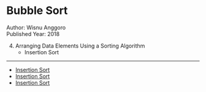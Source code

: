 # Bubble Sort

Author: Wisnu Anggoro  
Published Year: 2018

4. Arranging Data Elements Using a Sorting Algorithm
   - Insertion Sort

---

- [Insertion Sort](https://www.geeksforgeeks.org/insertion-sort/)
- [Insertion Sort](https://www.youtube.com/watch?v=JU767SDMDvA)
- [Insertion Sort](https://www.youtube.com/watch?v=c4BRHC7kTaQ)

